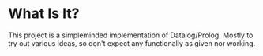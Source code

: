 What Is It?
===========

This project is a simpleminded implementation of Datalog/Prolog. Mostly to try out various ideas, so don't expect any functionally as given nor working. 